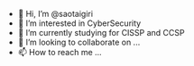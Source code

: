 - 👋 Hi, I’m @saotaigiri
- 👀 I’m interested in CyberSecurity
- 🌱 I’m currently studying for CISSP and CCSP
- 💞️ I’m looking to collaborate on ...
- 📫 How to reach me ...

<!---
saotaigiri/saotaigiri is a ✨ special ✨ repository because its `README.md` (this file) appears on your GitHub profile.
You can click the Preview link to take a look at your changes.
--->
